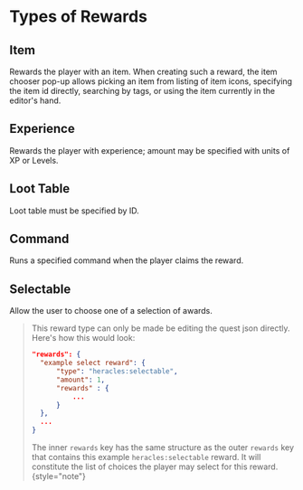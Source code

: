 # Types of Rewards

## Item
Rewards the player with an item. When creating such a reward, the item chooser pop-up allows picking an item from listing of item icons, specifying the item id directly, searching by tags, or using the item currently in the editor's hand.

## Experience
Rewards the player with experience; amount may be specified with units of XP or Levels.

## Loot Table
Loot table must be specified by ID.

## Command
Runs a specified command when the player claims the reward.

## Selectable
Allow the user to choose one of a selection of awards.

> This reward type can only be made be editing the quest json directly. Here's how this would look:
> 
> ```json
> "rewards": {
>   "example select reward": {
>       "type": "heracles:selectable",
>       "amount": 1,
>       "rewards" : {
>           ...
>       }
>   },
>   ...
> }
> ```
> The inner `rewards` key has the same structure as the outer `rewards` key that contains this example `heracles:selectable` reward. It will constitute the list of choices the player may select for this reward.
{style="note"}
